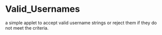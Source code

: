 # Valid_Usernames
a simple applet to accept valid username strings or reject them if they do not meet the criteria.
